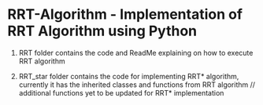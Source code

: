 # RRT-Algorithm - Implementation of RRT Algorithm using Python

1) RRT folder contains the code and ReadMe explaining on how to execute RRT algorithm 
 
2) RRT_star folder contains the code for implementing RRT* algorithm, currently it has the inherited classes and functions from RRT algorithm // additional functions yet to be updated for RRT* implementation
